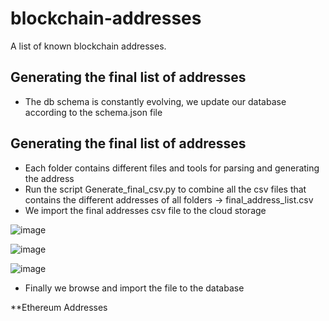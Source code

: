 # blockchain-addresses
A list of known blockchain addresses.

## Generating the final list of addresses 


 - The db schema is constantly evolving, we update our database according to the schema.json file 
 
## Generating the final list of addresses 

 - Each folder contains different files and tools for parsing and generating the address
 - Run the script Generate_final_csv.py to combine all the csv files that contains the different addresses of all folders ->  final_address_list.csv
 - We import the final addresses csv file to the cloud storage 

  ![image](https://user-images.githubusercontent.com/27244768/174452272-db0bc990-ccb2-4168-ba9f-1e316c38d8dc.png)

  ![image](https://user-images.githubusercontent.com/27244768/174452291-53625173-6c5a-4e45-be80-a0506e7625be.png)

  ![image](https://user-images.githubusercontent.com/27244768/174452304-bb6db2cb-dd18-42ba-97ae-f2dacd112d56.png)

 - Finally we browse and import the file to the database


**Ethereum Addresses
